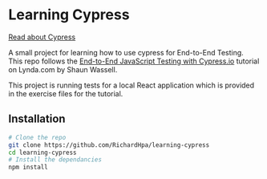 # Learning Cypress
[Read about Cypress](https://www.cypress.io/)  

A small project for learning how to use cypress for End-to-End Testing.  
This repo follows the [End-to-End JavaScript Testing with Cypress.io](https://www.lynda.com/Developer-tutorials/End-End-JavaScript-Testing-Cypress-io/2814152-2.html) tutorial on Lynda.com by Shaun Wassell.  

This project is running tests for a local React application which is provided in the exercise files for the tutorial.  

## Installation
```bash
# Clone the repo
git clone https://github.com/RichardHpa/learning-cypress
cd learning-cypress
# Install the dependancies
npm install
```
